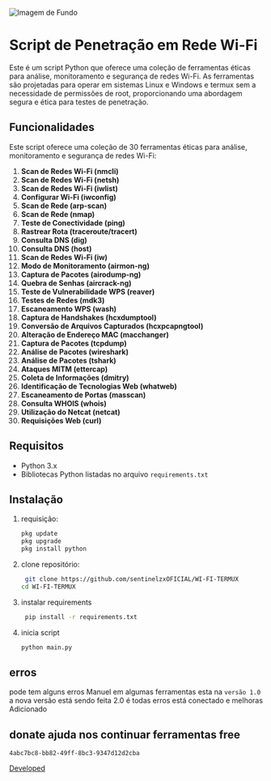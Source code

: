 ![Imagem de Fundo](https://iili.io/dqUbHn1.png)

# Script de Penetração em Rede Wi-Fi

Este é um script Python que oferece uma coleção de ferramentas éticas para análise, monitoramento e segurança de redes Wi-Fi. As ferramentas são projetadas para operar em sistemas Linux e Windows e termux sem a necessidade de permissões de root, proporcionando uma abordagem segura e ética para testes de penetração.

## Funcionalidades

Este script oferece uma coleção de 30 ferramentas éticas para análise, monitoramento e segurança de redes Wi-Fi:

1. **Scan de Redes Wi-Fi (nmcli)**
2. **Scan de Redes Wi-Fi (netsh)**
3. **Scan de Redes Wi-Fi (iwlist)**
4. **Configurar Wi-Fi (iwconfig)**
5. **Scan de Rede (arp-scan)**
6. **Scan de Rede (nmap)**
7. **Teste de Conectividade (ping)**
8. **Rastrear Rota (traceroute/tracert)**
9. **Consulta DNS (dig)**
10. **Consulta DNS (host)**
11. **Scan de Redes Wi-Fi (iw)**
12. **Modo de Monitoramento (airmon-ng)**
13. **Captura de Pacotes (airodump-ng)**
14. **Quebra de Senhas (aircrack-ng)**
15. **Teste de Vulnerabilidade WPS (reaver)**
16. **Testes de Redes (mdk3)**
17. **Escaneamento WPS (wash)**
18. **Captura de Handshakes (hcxdumptool)**
19. **Conversão de Arquivos Capturados (hcxpcapngtool)**
20. **Alteração de Endereço MAC (macchanger)**
21. **Captura de Pacotes (tcpdump)**
22. **Análise de Pacotes (wireshark)**
23. **Análise de Pacotes (tshark)**
24. **Ataques MITM (ettercap)**
25. **Coleta de Informações (dmitry)**
26. **Identificação de Tecnologias Web (whatweb)**
27. **Escaneamento de Portas (masscan)**
28. **Consulta WHOIS (whois)**
29. **Utilização do Netcat (netcat)**
30. **Requisições Web (curl)**

## Requisitos

- Python 3.x
- Bibliotecas Python listadas no arquivo `requirements.txt`

## Instalação

1. requisição:

   ```bash
   pkg update
   pkg upgrade
   pkg install python

2. clone repositório:

   ```bash
    git clone https://github.com/sentinelzxOFICIAL/WI-FI-TERMUX
   cd WI-FI-TERMUX

3. instalar requirements

   ```bash
    pip install -r requirements.txt

4. inicia script 
   
    ```bash
    python main.py

## erros 

pode tem alguns  erros Manuel em algumas ferramentas esta na ```versão 1.0``` a nova versão está sendo feita 2.0 é todas erros está conectado e melhoras Adicionado 

## donate ajuda nos continuar ferramentas free

`4abc7bc8-bb82-49ff-8bc3-9347d12d2cba`

[Developed](https://sentinelzxoficial.github.io/sentinelzxofc/)
